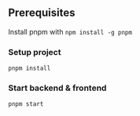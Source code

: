 ## Prerequisites
Install pnpm with `npm install -g pnpm`

### Setup project

`pnpm install`

### Start backend & frontend

`pnpm start`
